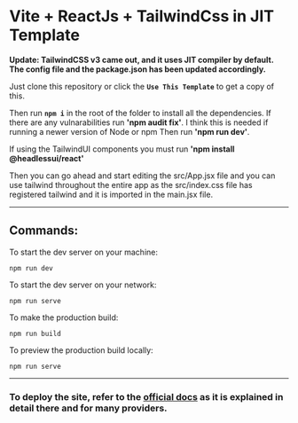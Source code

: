 # Vite + ReactJs + TailwindCss in JIT Template

**Update: TailwindCSS v3 came out, and it uses JIT compiler by default. The config file and the package.json has been updated accordingly.**

Just clone this repository or click the **`Use This Template`** to get a copy of this. 

Then run **`npm i`** in the root of the folder to install all the dependencies. 
If there are any vulnarabilities run **'npm audit fix'**. I think this is needed if running a newer version of Node or npm
Then run **'npm run dev'**. 

If using the TailwindUI components you must run **'npm install @headlessui/react'**

Then you can go ahead and start editing the src/App.jsx file and you can use tailwind throughout the entire app as the src/index.css file has registered tailwind and it is imported in the main.jsx file.

---


## Commands:

To start the dev server on your machine:

```
npm run dev
```

To start the dev server on your network:

```
npm run serve
```

To make the production build:

```
npm run build
```

To preview the production build locally:

```
npm run serve
```

---

### To deploy the site, refer to the [official docs](https://vitejs.dev/guide/static-deploy.html) as it is explained in detail there and for many providers.
